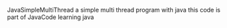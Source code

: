 JavaSimpleMultiThread
a simple multi thread program with java
this code is part of JavaCode learning java

